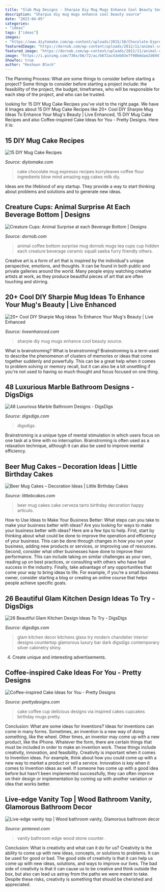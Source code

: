 ```yaml
---
title: "Slab Mug Designs : Sharpie Diy Mug Mugs Enhance Cool Beauty Source"
description: "Sharpie diy mug mugs enhance cool beauty source"
date: "2023-04-05"
categories:
- "ideas"
tags: ["ideas"]
images:
- "https://www.diytomake.com/wp-content/uploads/2015/10/Chocolate-Espresso-Mug-Cake.jpg"
featuredImage: "https://dornob.com/wp-content/uploads/2012/11/animal-coffee-mug-collection1.jpg"
featured_image: "https://dornob.com/wp-content/uploads/2012/11/animal-coffee-mug-collection1.jpg"
image: "https://i.pinimg.com/736x/b6/72/ac/b672ac43eb03e7f90b6dae2d6947107a.jpg"
ShowToc: true
author: "Keshaun Block"
---
```



The Planning Process: What are some things to consider before starting a project?
Some things to consider before starting a project include: the feasibility of the project, the budget, timeframes, who will be responsible for each step of the project, and who can be trusted.

	

		
looking for 15 DIY Mug Cake Recipes you've visit to the right page. We have 8 Images about 15 DIY Mug Cake Recipes like 20+ Cool DIY Sharpie Mug Ideas To Enhance Your Mug&#039;s Beauty | Live Enhanced, 15 DIY Mug Cake Recipes and also Coffee-inspired Cake Ideas for You - Pretty Designs. Here it is:
		
    
## 15 DIY Mug Cake Recipes

<img loading=lazy src="https://www.diytomake.com/wp-content/uploads/2015/10/Chocolate-Espresso-Mug-Cake.jpg" onerror="this.onerror=null;this.src='https://tse1.mm.bing.net/th?id=OIP.WqsWKGrF_7jGTZxh734SFwHaLG&amp;pid=15.1';" alt="15 DIY Mug Cake Recipes">

_Source: diytomake.com_

>cake chocolate mug espresso recipes kurryleaves coffee flour ingredients blow mind amazing egg cakes milk diy. 

	

Ideas are the lifeblood of any startup. They provide a way to start thinking about problems and solutions and to generate new ideas.

    
## Creature Cups: Animal Surprise At Each Beverage Bottom | Designs

<img loading=lazy src="https://dornob.com/wp-content/uploads/2012/11/animal-coffee-mug-collection1.jpg" onerror="this.onerror=null;this.src='https://tse1.mm.bing.net/th?id=OIP.2Fsl7MaW03aMof3k1ZdjMQAAAA&amp;pid=15.1';" alt="Creature Cups: Animal Surprise at each Beverage Bottom | Designs">

_Source: dornob.com_

>animal coffee bottom surprise mug dornob mugs tea cups cup hidden each creature beverage ceramic squall saeba furry friendly others. 

	

Creative art is a form of art that is inspired by the individual's unique perspective, emotions, and thoughts. It can be found in both public and private galleries around the world. Many people enjoy watching creative artists at work, as they produce beautiful pieces of art that are often touching and stirring.

    
## 20+ Cool DIY Sharpie Mug Ideas To Enhance Your Mug&#039;s Beauty | Live Enhanced

<img loading=lazy src="http://www.liveenhanced.com/wp-content/uploads/2018/01/DIY-sharpie-mugs-ideas-22-1024x571.jpg" onerror="this.onerror=null;this.src='https://tse3.mm.bing.net/th?id=OIP.h_pJyLKebXK1FEgMFF09jAHaEI&amp;pid=15.1';" alt="20+ Cool DIY Sharpie Mug Ideas To Enhance Your Mug&#039;s Beauty | Live Enhanced">

_Source: liveenhanced.com_

>sharpie diy mug mugs enhance cool beauty source. 

	

What is brainstroming?
What is brainstroming? Brainstroming is a term used to describe the phenomenon of clusters of memories or ideas that come together suddenly and powerfully. This can be a great help when it comes to problem solving or memory recall, but it can also be a bit unsettling if you're not used to having so much thought and focus focused on one thing.

    
## 48 Luxurious Marble Bathroom Designs - DigsDigs

<img loading=lazy src="https://www.digsdigs.com/photos/luxurious-marble-bathroom-designs-17.jpg" onerror="this.onerror=null;this.src='https://tse2.mm.bing.net/th?id=OIP.rCQkJsl-g5L06X0OlZBGMwHaJ4&amp;pid=15.1';" alt="48 Luxurious Marble Bathroom Designs - DigsDigs">

_Source: digsdigs.com_

>digsdigs. 

	

Brainstroming is a unique type of mental stimulation in which users focus on one task at a time with no interruption. Brainstroming is often used as a relaxation technique, although it can also be used to improve mental efficiency.

    
## Beer Mug Cakes – Decoration Ideas | Little Birthday Cakes

<img loading=lazy src="http://www.littlebcakes.com/wp-content/uploads/2014/02/Beer-Mug-Cakes-Images.jpg" onerror="this.onerror=null;this.src='https://tse1.mm.bing.net/th?id=OIP.7SWlstLyblLA-2u_8xaLmQHaJ4&amp;pid=15.1';" alt="Beer Mug Cakes – Decoration Ideas | Little Birthday Cakes">

_Source: littlebcakes.com_

>beer mug cakes cake cerveza tarro birthday decoration happy artículo. 

	

How to Use Ideas to Make Your Business Better: What steps can you take to make your business better with ideas?
Are you looking for ways to make your business better with ideas? Here are a few tips to help. First, start by thinking about what could be done to improve the operation and efficiency of your business. This can be done through changes in how you run your business, adding new products or services, or improving use of resources. Second, consider what other businesses have done to improve their performance. This can include taking on similar challenges as your own, reading up on best practices, or consulting with others who have had success in the industry. Finally, take advantage of any opportunities that come your way to bring ideas to life. For example, if you’re a small business owner, consider starting a blog or creating an online course that helps people achieve specific goals.

    
## 26 Beautiful Glam Kitchen Design Ideas To Try - DigsDigs

<img loading=lazy src="http://www.digsdigs.com/photos/beautiful-glam-kitchen-design-ideas-to-try-16-554x1209.jpg" onerror="this.onerror=null;this.src='https://tse3.mm.bing.net/th?id=OIP.RcPuKLYjMygX9Nuli4sRFAHaQK&amp;pid=15.1';" alt="26 Beautiful Glam Kitchen Design Ideas To Try - DigsDigs">

_Source: digsdigs.com_

>glam kitchen decor kitchens glass try modern chandelier interior designs countertop glamorous luxury bar dark digsdigs contemporary silver cabinetry shiny. 

	

4. Create unique and interesting advertisements.

    
## Coffee-inspired Cake Ideas For You - Pretty Designs

<img loading=lazy src="http://www.prettydesigns.com/wp-content/uploads/2015/01/Delicious-Coffee-Cup-Cake.jpg" onerror="this.onerror=null;this.src='https://tse4.mm.bing.net/th?id=OIP.w4xI5t7u7Vxd0AJtCzmg_AHaJ3&amp;pid=15.1';" alt="Coffee-inspired Cake Ideas for You - Pretty Designs">

_Source: prettydesigns.com_

>cake coffee cup delicious designs via inspired cakes cupcakes birthday mugs pretty. 

	

Conclusion: What are some ideas for inventions?
Ideas for inventions can come in many forms. Sometimes, an invention is a new way of doing something, like the wheel. Other times, an inventor may come up with a new product, like the iPhone. Whatever the form, there are certain things that must be included in order to make an invention work. These things include creativity, innovation, and feasibility. 
Creativity is important when it comes to Invention ideas. For example, think about how you could come up with a new way to market a product or sell a service. Innovation is key when it comes to Invention ideas as well. If someone has come up with a good idea before but hasn’t been implemented successfully, they can often improve on their design or implementation by coming up with another variation or idea that works better.

    
## Live-edge Vanity Top | Wood Bathroom Vanity, Glamorous Bathroom Decor

<img loading=lazy src="https://i.pinimg.com/736x/b6/72/ac/b672ac43eb03e7f90b6dae2d6947107a.jpg" onerror="this.onerror=null;this.src='https://tse2.mm.bing.net/th?id=OIP.Ftryh_Yffqtu8xGFQ079XwHaLG&amp;pid=15.1';" alt="Live-edge vanity top | Wood bathroom vanity, Glamorous bathroom decor">

_Source: pinterest.com_

>vanity bathroom edge wood stone counter. 

	

Conclusion: What is creativity and what can it do for us?
Creativity is the ability to come up with new ideas, concepts, or solutions to problems. It can be used for good or bad. The good side of creativity is that it can help us come up with new ideas, solutions, and ways to improve our lives. The bad side of creativity is that it can cause us to be creative and think outside the box, but also can lead us astray from the paths we were meant to take. Despite these risks, creativity is something that should be cherished and appreciated.

